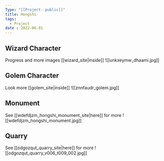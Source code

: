 ```yaml
---
Type: "[[Project- public]]"
title: Hongshi
tags:
  - Project
date : 2022-06-01
---
```

## Wizard Character
Progress and more images [[wizard_site|inside]]
![[unkxeymw_dhaami.jpg]]

## Golem Character
Look more [[golem_site|inside]]
![[znnfaudr_golem.jpg]]


## Monument
See [[wdefdjzm_hongshi_monument_site|here]] for more
![[wdefdjzm_hongshi_monument.jpg]]


## Quarry
See [[odgozqut_quarry_site|here]] for more
![[odgozqut_quarry_v006_t009_002.jpg]]